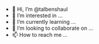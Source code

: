 - 👋 Hi, I’m @talbenshaul
- 👀 I’m interested in ...
- 🌱 I’m currently learning ...
- 💞️ I’m looking to collaborate on ...
- 📫 How to reach me ...

<!---
talbenshaul/talbenshaul is a ✨ special ✨ repository because its `README.md` (this file) appears on your GitHub profile.
You can click the Preview link to take a look at your changes.
--->
